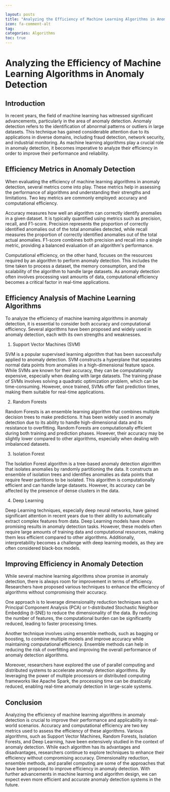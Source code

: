```yaml
---

layout: posts
title: "Analyzing the Efficiency of Machine Learning Algorithms in Anomaly Detection"
icon: fa-comment-alt
tag:      
categories: Algorithms
toc: true
---
```




# Analyzing the Efficiency of Machine Learning Algorithms in Anomaly Detection

## Introduction

In recent years, the field of machine learning has witnessed significant advancements, particularly in the area of anomaly detection. Anomaly detection refers to the identification of abnormal patterns or outliers in large datasets. This technique has gained considerable attention due to its applications in diverse domains, including fraud detection, network security, and industrial monitoring. As machine learning algorithms play a crucial role in anomaly detection, it becomes imperative to analyze their efficiency in order to improve their performance and reliability.

## Efficiency Metrics in Anomaly Detection

When evaluating the efficiency of machine learning algorithms in anomaly detection, several metrics come into play. These metrics help in assessing the performance of algorithms and understanding their strengths and limitations. Two key metrics are commonly employed: accuracy and computational efficiency.

Accuracy measures how well an algorithm can correctly identify anomalies in a given dataset. It is typically quantified using metrics such as precision, recall, and F1-score. Precision represents the proportion of correctly identified anomalies out of the total anomalies detected, while recall measures the proportion of correctly identified anomalies out of the total actual anomalies. F1-score combines both precision and recall into a single metric, providing a balanced evaluation of an algorithm's performance.

Computational efficiency, on the other hand, focuses on the resources required by an algorithm to perform anomaly detection. This includes the time taken to process a dataset, the memory consumption, and the scalability of the algorithm to handle large datasets. As anomaly detection often involves processing vast amounts of data, computational efficiency becomes a critical factor in real-time applications.

## Efficiency Analysis of Machine Learning Algorithms

To analyze the efficiency of machine learning algorithms in anomaly detection, it is essential to consider both accuracy and computational efficiency. Several algorithms have been proposed and widely used in anomaly detection, each with its own strengths and weaknesses.

1. Support Vector Machines (SVM)

SVM is a popular supervised learning algorithm that has been successfully applied to anomaly detection. SVM constructs a hyperplane that separates normal data points from anomalies in a high-dimensional feature space. While SVMs are known for their accuracy, they can be computationally expensive, especially when dealing with large datasets. The training phase of SVMs involves solving a quadratic optimization problem, which can be time-consuming. However, once trained, SVMs offer fast prediction times, making them suitable for real-time applications.

2. Random Forests

Random Forests is an ensemble learning algorithm that combines multiple decision trees to make predictions. It has been widely used in anomaly detection due to its ability to handle high-dimensional data and its resistance to overfitting. Random Forests are computationally efficient during both training and prediction phases. However, their accuracy may be slightly lower compared to other algorithms, especially when dealing with imbalanced datasets.

3. Isolation Forest

The Isolation Forest algorithm is a tree-based anomaly detection algorithm that isolates anomalies by randomly partitioning the data. It constructs an ensemble of isolation trees and identifies anomalies as data points that require fewer partitions to be isolated. This algorithm is computationally efficient and can handle large datasets. However, its accuracy can be affected by the presence of dense clusters in the data.

4. Deep Learning

Deep Learning techniques, especially deep neural networks, have gained significant attention in recent years due to their ability to automatically extract complex features from data. Deep Learning models have shown promising results in anomaly detection tasks. However, these models often require large amounts of training data and computational resources, making them less efficient compared to other algorithms. Additionally, interpretability becomes a challenge with deep learning models, as they are often considered black-box models.

## Improving Efficiency in Anomaly Detection

While several machine learning algorithms show promise in anomaly detection, there is always room for improvement in terms of efficiency. Researchers have proposed various techniques to enhance the efficiency of algorithms without compromising their accuracy.

One approach is to leverage dimensionality reduction techniques such as Principal Component Analysis (PCA) or t-distributed Stochastic Neighbor Embedding (t-SNE) to reduce the dimensionality of the data. By reducing the number of features, the computational burden can be significantly reduced, leading to faster processing times.

Another technique involves using ensemble methods, such as bagging or boosting, to combine multiple models and improve accuracy while maintaining computational efficiency. Ensemble methods can help in reducing the risk of overfitting and improving the overall performance of anomaly detection algorithms.

Moreover, researchers have explored the use of parallel computing and distributed systems to accelerate anomaly detection algorithms. By leveraging the power of multiple processors or distributed computing frameworks like Apache Spark, the processing time can be drastically reduced, enabling real-time anomaly detection in large-scale systems.

## Conclusion

Analyzing the efficiency of machine learning algorithms in anomaly detection is crucial to improve their performance and applicability in real-world scenarios. Accuracy and computational efficiency are two key metrics used to assess the efficiency of these algorithms. Various algorithms, such as Support Vector Machines, Random Forests, Isolation Forests, and Deep Learning, have been extensively studied in the context of anomaly detection. While each algorithm has its advantages and disadvantages, researchers continue to explore techniques to enhance their efficiency without compromising accuracy. Dimensionality reduction, ensemble methods, and parallel computing are some of the approaches that have been proposed to improve efficiency in anomaly detection. With further advancements in machine learning and algorithm design, we can expect even more efficient and accurate anomaly detection systems in the future.